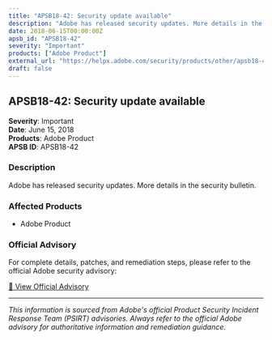 ```yaml
---
title: "APSB18-42: Security update available"
description: "Adobe has released security updates. More details in the security bulletin."
date: 2018-06-15T00:00:00Z
apsb_id: "APSB18-42"
severity: "Important"
products: ["Adobe Product"]
external_url: "https://helpx.adobe.com/security/products/other/apsb18-42.html"
draft: false
---
```


## APSB18-42: Security update available

**Severity**: Important  
**Date**: June 15, 2018  
**Products**: Adobe Product  
**APSB ID**: APSB18-42

### Description

Adobe has released security updates. More details in the security bulletin.

### Affected Products

- Adobe Product


### Official Advisory

For complete details, patches, and remediation steps, please refer to the official Adobe security advisory:

[🔗 View Official Advisory](https://helpx.adobe.com/security/products/other/apsb18-42.html)

---

*This information is sourced from Adobe's official Product Security Incident Response Team (PSIRT) advisories. Always refer to the official Adobe advisory for authoritative information and remediation guidance.*

